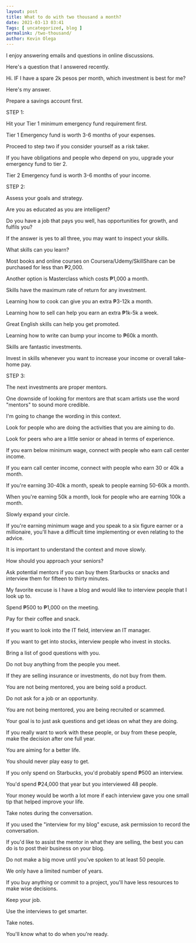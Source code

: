 ```yaml
--- 
layout: post 
title: What to do with two thousand a month?
date: 2021-03-13 03:41
Tags: [ uncategorized, blog ]
permalink: /two-thousand/ 
author: Kevin Olega 
--- 
```

I enjoy answering emails and questions in online discussions.

Here's a question that I answered recently.

Hi. IF I have a spare 2k pesos per month, which investment is best for me?

Here's my answer.

Prepare a savings account first.

STEP 1:

Hit your Tier 1 minimum emergency fund requirement first.

Tier 1 Emergency fund is worth 3-6 months of your expenses.

Proceed to step two if you consider yourself as a risk taker.

If you have obligations and people who depend on you, upgrade your emergency fund to tier 2.

Tier 2  Emergency fund is worth 3-6 months of your income.


STEP 2:
 
Assess your goals and strategy.

Are you as educated as you are intelligent?

Do you have a job that pays you well, has opportunities for growth, and fulfils you?

If the answer is yes to all three, you may want to inspect your skills.

What skills can you learn?

Most books and online courses on Coursera/Udemy/SkillShare can be purchased for less than ₱2,000.

Another option is Masterclass which costs ₱1,000 a month.

Skills have the maximum rate of return for any investment.

Learning how to cook can give you an extra ₱3-12k a month.

Learning how to sell can help you earn an extra ₱1k-5k a week.

Great English skills can help you get promoted.

Learning how to write can bump your income to ₱60k a month.

Skills are fantastic investments.

Invest in skills whenever you want to increase your income or overall take-home pay.

STEP 3:

The next investments are proper mentors.

One downside of looking for mentors are that scam artists use the word "mentors" to sound more credible.

I'm going to change the wording in this context.

Look for people who are doing the activities that you are aiming to do.

Look for peers who are a little senior or ahead in terms of experience.

If you earn below minimum wage, connect with people who earn call center income.

If you earn call center income, connect with people who earn 30 or 40k a month.

If you're earning 30-40k a month, speak to people earning 50-60k a month.

When you're earning 50k a month, look for people who are earning 100k a month.

Slowly expand your circle.

If you're earning minimum wage and you speak to a six figure earner or a millionaire, you'll have a difficult time implementing or even relating to the advice.

It is important to understand the context and move slowly.

How should you approach your seniors?

Ask potential mentors if you can buy them Starbucks or snacks and interview them for fifteen to thirty minutes.

My favorite excuse is I have a blog and would like to interview people that I look up to.

Spend ₱500 to ₱1,000 on the meeting.

Pay for their coffee and snack.

If you want to look into the IT field, interview an IT manager.

If you want to get into stocks, interview people who invest in stocks.

Bring a list of good questions with you.

Do not buy anything from the people you meet.

If they are selling insurance or investments, do not buy from them.

You are not being mentored, you are being sold a product.

Do not ask for a job or an opportunity.

You are not being mentored, you are being recruited or scammed.

Your goal is to just ask questions and get ideas on what they are doing.

If you really want to work with these people, or buy from these people, make the decision after one full year.

You are aiming for a better life.

You should never play easy to get.

If you only spend on Starbucks, you'd probably spend ₱500 an interview.

You'd spend ₱24,000 that year but you interviewed 48 people.

Your money would be worth a lot more if each interview gave you one small tip that helped improve your life.

Take notes during the conversation. 

If you used the "interview for my blog" excuse, ask permission to record the conversation.

If you'd like to assist the mentor in what they are selling, the best you can do is to post their business on your blog.

Do not make a big move until you've spoken to at least 50 people.

We only have a limited number of years. 

If you buy anything or commit to a project, you'll have less resources to make wise decisions.

Keep your job.

Use the interviews to get smarter.

Take notes.

You'll know what to do when you're ready.